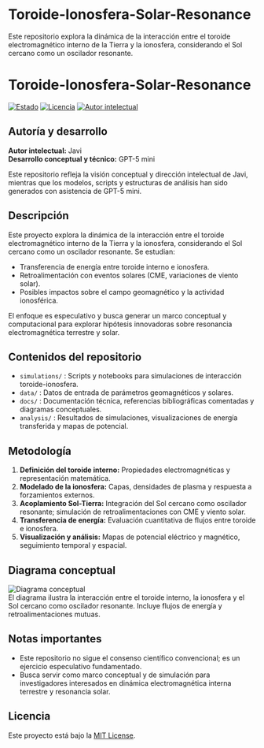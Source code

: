 # Toroide-Ionosfera-Solar-Resonance
Este repositorio explora la dinámica de la interacción entre el toroide electromagnético interno de la Tierra y la ionosfera, considerando el Sol cercano como un oscilador resonante. 

# Toroide-Ionosfera-Solar-Resonance

[![Estado](https://img.shields.io/badge/estado-experimental-orange)](https://github.com/)
[![Licencia](https://img.shields.io/badge/licencia-MIT-blue)](LICENSE)
[![Autor intelectual](https://img.shields.io/badge/autor-Javi-green)](https://github.com/)

## Autoría y desarrollo
**Autor intelectual:** Javi  
**Desarrollo conceptual y técnico:** GPT-5 mini  

Este repositorio refleja la visión conceptual y dirección intelectual de Javi, mientras que los modelos, scripts y estructuras de análisis han sido generados con asistencia de GPT-5 mini.

## Descripción
Este proyecto explora la dinámica de la interacción entre el toroide electromagnético interno de la Tierra y la ionosfera, considerando el Sol cercano como un oscilador resonante. Se estudian:
- Transferencia de energía entre toroide interno e ionosfera.
- Retroalimentación con eventos solares (CME, variaciones de viento solar).
- Posibles impactos sobre el campo geomagnético y la actividad ionosférica.

El enfoque es especulativo y busca generar un marco conceptual y computacional para explorar hipótesis innovadoras sobre resonancia electromagnética terrestre y solar.

## Contenidos del repositorio
- `simulations/` : Scripts y notebooks para simulaciones de interacción toroide-ionosfera.
- `data/` : Datos de entrada de parámetros geomagnéticos y solares.
- `docs/` : Documentación técnica, referencias bibliográficas comentadas y diagramas conceptuales.
- `analysis/` : Resultados de simulaciones, visualizaciones de energía transferida y mapas de potencial.

## Metodología
1. **Definición del toroide interno:** Propiedades electromagnéticas y representación matemática.
2. **Modelado de la ionosfera:** Capas, densidades de plasma y respuesta a forzamientos externos.
3. **Acoplamiento Sol-Tierra:** Integración del Sol cercano como oscilador resonante; simulación de retroalimentaciones con CME y viento solar.
4. **Transferencia de energía:** Evaluación cuantitativa de flujos entre toroide e ionosfera.
5. **Visualización y análisis:** Mapas de potencial eléctrico y magnético, seguimiento temporal y espacial.

## Diagrama conceptual
![Diagrama conceptual](docs/diagrama_toroide_ionosfera_solar.png)  
El diagrama ilustra la interacción entre el toroide interno, la ionosfera y el Sol cercano como oscilador resonante. Incluye flujos de energía y retroalimentaciones mutuas.

## Notas importantes
- Este repositorio no sigue el consenso científico convencional; es un ejercicio especulativo fundamentado.  
- Busca servir como marco conceptual y de simulación para investigadores interesados en dinámica electromagnética interna terrestre y resonancia solar.  

## Licencia
Este proyecto está bajo la [MIT License](LICENSE).

